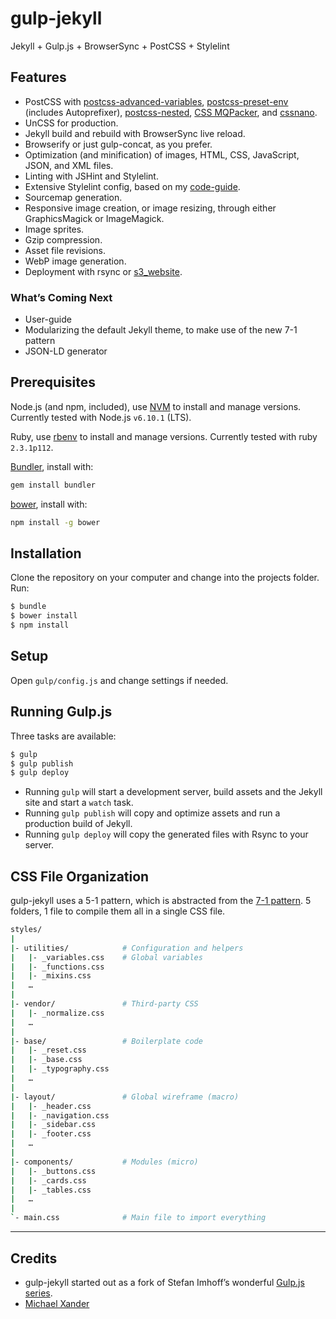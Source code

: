 # gulp-jekyll

Jekyll + Gulp.js + BrowserSync + PostCSS + Stylelint

## Features

- PostCSS with [postcss-advanced-variables](https://github.com/jonathantneal/postcss-advanced-variables), [postcss-preset-env](https://github.com/csstools/postcss-preset-env) (includes Autoprefixer), [postcss-nested](https://github.com/postcss/postcss-nested), [CSS MQPacker](https://github.com/hail2u/node-css-mqpacker), and [cssnano](https://github.com/cssnano/cssnano).
- UnCSS for production.
- Jekyll build and rebuild with BrowserSync live reload.
- Browserify or just gulp-concat, as you prefer.
- Optimization (and minification) of images, HTML, CSS, JavaScript, JSON, and XML files.
- Linting with JSHint and Stylelint.
- Extensive Stylelint config, based on my [code-guide](https://github.com/michaelx/code-guide).
- Sourcemap generation.
- Responsive image creation, or image resizing, through either GraphicsMagick or ImageMagick.
- Image sprites.
- Gzip compression.
- Asset file revisions.
- WebP image generation.
- Deployment with rsync or [s3_website](https://github.com/laurilehmijoki/s3_website).

### What’s Coming Next

- User-guide
- Modularizing the default Jekyll theme, to make use of the new 7-1 pattern
- JSON-LD generator

## Prerequisites

Node.js (and npm, included), use [NVM](https://github.com/creationix/nvm) to install and manage versions. Currently tested with Node.js `v6.10.1` (LTS).

Ruby, use [rbenv](https://github.com/rbenv/rbenv) to install and manage versions. Currently tested with ruby `2.3.1p112`.

[Bundler](https://github.com/bundler/bundler), install with:

```sh
gem install bundler
```

[bower](https://github.com/bower/bower), install with:

```sh
npm install -g bower
```

## Installation

Clone the repository on your computer and change into the projects folder. Run:

```sh
$ bundle
$ bower install
$ npm install
```

## Setup

Open `gulp/config.js` and change settings if needed.

## Running Gulp.js

Three tasks are available:

```sh
$ gulp
$ gulp publish
$ gulp deploy
```

- Running `gulp` will start a development server, build assets and the Jekyll site and start a `watch` task.
- Running `gulp publish` will copy and optimize assets and run a production build of Jekyll.
- Running `gulp deploy` will copy the generated files with Rsync to your server.

## CSS File Organization

gulp-jekyll uses a 5-1 pattern, which is abstracted from the [7-1 pattern](https://sass-guidelin.es/#architecture). 5 folders, 1 file to compile them all in a single CSS file.

```bash
styles/
|
|- utilities/            # Configuration and helpers
|   |- _variables.css    # Global variables
|   |- _functions.css
|   |- _mixins.css
|   …
|
|- vendor/               # Third-party CSS
|   |- _normalize.css
|   …
|
|- base/                 # Boilerplate code
|   |- _reset.css
|   |- _base.css
|   |- _typography.css
|   …
|
|- layout/               # Global wireframe (macro)
|   |- _header.css
|   |- _navigation.css
|   |- _sidebar.css
|   |- _footer.css
|   …
|
|- components/           # Modules (micro)
|   |- _buttons.css
|   |- _cards.css
|   |- _tables.css
|   …
|
`- main.css              # Main file to import everything
```

---

## Credits

- gulp-jekyll started out as a fork of Stefan Imhoff’s wonderful [Gulp.js series](https://github.com/kogakure/gulp-tutorial).
- [Michael Xander](http://michaelxander.com)